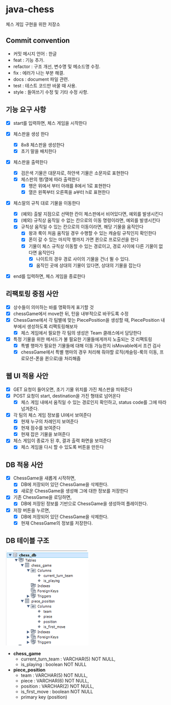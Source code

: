 # java-chess
체스 게임 구현을 위한 저장소

## Commit convention
- 커밋 메시지 언어 : 한글
- feat : 기능 추가.
- refactor : 구조 개선, 변수명 및 메소드명 수정.
- fix : 에러가 나는 부분 해결.
- docs : document 파일 관련.
- test : 테스트 코드만 바꿀 때 사용.
- style : 들여쓰기 수정 및 기타 수정 사항.

## 기능 요구 사항
- [x] start를 입력하면, 체스 게임을 시작한다

- [x] 체스판을 생성 한다
    - [x] 8x8 체스판을 생성한다
    - [x] 초기 말을 배치한다

- [x] 체스판을 출력한다
    - [x] 검은색 기물은 대문자로, 하얀색 기물은 소문자로 표현한다
    - [x] 체스판의 행/열에 따라 출력한다
        - [x] 행은 위에서 부터 아래를 8에서 1로 표현한다
        - [x] 열은 왼쪽부터 오른쪽을 a부터 h로 표현한다

- [x] 체스말의 규칙 대로 기물을 이동한다
    - [x] (예외) 출발 지점으로 선택한 칸이 체스판에서 비어있다면, 예외를 발생시킨다
    - [x] (예외) 규칙상 움직일 수 없는 칸으로의 이동 명령이라면, 예외를 발생시킨다
    - [x] 규칙상 움직일 수 있는 칸으로의 이동이라면, 해당 기물을 움직인다
        - [x] 왕과 룩이 처음 움직일 경우 수행할 수 있는 캐슬링 규칙인지 확인한다
        - [x] 폰이 갈 수 있는 마지막 행까지 가면 퀸으로 프로모션을 한다
        - [x] 기물이 체스 규칙상 이동할 수 있는 경로이고, 경로 사이에 다른 기물이 없다면 움직인다
            - [x] 나이트의 경우 경로 사이의 기물을 건너 뛸 수 있다. 
            - [x] 움직인 곳에 상대의 기물이 있다면, 상대의 기물을 잡는다

- [x] end를 입력하면, 체스 게임을 종료한다

## 리팩토링 중점 사안
- [x] 상수들이 의미하는 바를 명확하게 표기할 것
- [x] chessGame에서 move한 뒤, 턴을 내부적으로 바꾸도록 수정
- [x] ChessGame에서 각 팀별에 맞는 PiecePosition을 생성할 때, PiecePosition 내부에서 생성하도록 리팩토링해보자
    - [x] 체스 게임에서 필요한 각 팀의 생성은 Team 클래스에서 담당한다
- [x] 특정 기물을 위한 메서드가 불 필요한 기물들에게까지 노출되는 것 리팩토링
    - [x] 특별 행마가 필요한 기물들에 대해 이동 가능한지 isMovable에서 조건 검사
    - [x] chessGame에서 특별 행마의 경우 처리해 줘야할 로직(캐슬링-룩의 이동, 프로모션-폰을 퀸으로)을 처리해줌

## 웹 UI 적용 사안
- [x] GET 요청이 들어오면, 초기 기물 위치를 가진 체스판을 띄워준다
- [x] POST 요청이 start, destination을 가진 형태로 넘어온다
    - [x] 체스 게임 내에서 움직일 수 있는 경로인지 확인하고, status code를 그에 따라 넘겨준다.
- [x] 각 팀의 체스 게임 정보를 UI에서 보여준다
    - [x] 현재 누구의 차례인지 보여준다
    - [x] 현재 점수를 보여준다
    - [x] 현재 잡은 기물을 보여준다
- [x] 체스 게임이 종료가 된 후, 결과 출력 화면을 보여준다
    - [x] 체스 게임을 다시 할 수 있도록 버튼을 만든다
    
## DB 적용 사안
- [x] ChessGame을 새롭게 시작하면,
    - [x] DB에 저장되어 있던 ChessGame을 삭제한다.
    - [x] 새로운 ChessGame을 생성해 그에 대한 정보를 저장한다
- [x] 기존 ChessGame을 로딩하면, 
    - [x] DB에 저장된 정보를 기반으로 ChessGame을 생성하여 플레이한다. 
- [x] 저장 버튼을 누르면,
    - [x] DB에 저장되어 있던 ChessGame을 삭제한다.
    - [x] 현재 ChessGame의 정보를 저장한다.

## DB 테이블 구조
![table_structure](./img/table_structure.PNG)
- __chess_game__
    - current_turn_team : VARCHAR(5) NOT NULL,
    - is_playing : boolean NOT NULL
- __piece_position__
    - team : VARCHAR(5) NOT NULL,     
    - piece : VARCHAR(6) NOT NULL,     
    - position : VARCHAR(2) NOT NULL,     
    - is_first_move : boolean NOT NULL 
    - primary key (position)
        
